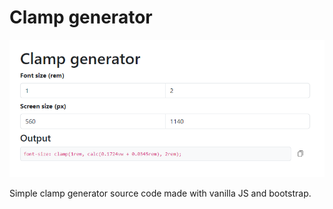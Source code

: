 # Clamp generator

![Index image screenshots](screenshots/index.png)

Simple clamp generator source code made with vanilla JS and bootstrap.
